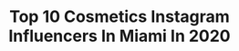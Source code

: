 ---
title: Top 10 Cosmetics Instagram Influencers In Miami In 2020
description: >-
  Find top cosmetics Instagram influencers in Miami in 2020. Most popular hashtags: #makeup #beauty #miami #photography.
platform: Instagram
profiles:
  - username: "davidbenolielphotography"
    fullname: >-
      David Benoliel
    location: "United States"
    followers: 39504
    engagement: 144
    commentsToLikes: 0.019336
    id: ck5zn9nd0o1bt0i14vcqzfp4g
    verified: false
    hashtags: "#beauty, #designer, #magazine, #photobyme"
  - username: "drjanellevega"
    fullname: >-
      Dr. Janelle Vega
    location: "United States"
    followers: 112927
    engagement: 106
    commentsToLikes: 0.059489
    id: ck5q7hbg71kd00i11f3hzpjz7
    verified: true
    hashtags: "#lipo, #socialdistancing, #medicalgradeproducts, #sculptra"
  - username: "gabi.greeneyes"
    fullname: >-
      Gаbi Andrews
    location: "United States"
    followers: 36862
    engagement: 293
    commentsToLikes: 0.017695
    id: ck5q2yusfifl20i11jqehcqu2
    verified: false
    hashtags: "#lashextensions, #happyfriday, #pinkponymiami, #atlanta"
  - username: "tygrathunderkat"
    fullname: >-
      Tygra T. Slarii
    location: "United States"
    followers: 6621
    engagement: 648
    commentsToLikes: 0.030763
    id: ck8svwanwcxwr0j78qr9bs3un
    verified: false
    hashtags: "#blue, #photoftheday, #oldpic, #everybodywantstobeacat"
  - username: "gabyteemua"
    fullname: >-
      Gabriela Trujillo
    location: "United States"
    followers: 56039
    engagement: 471
    commentsToLikes: 0.023793
    id: ck6uh08j2682f0j71ntcb87ga
    verified: false
    hashtags: "#nails, #makeupvideos, #nailinspo, #alamarmami"
  - username: "glam_by_mel"
    fullname: >-
      Mel • Pelaez
    location: "United States"
    followers: 173193
    engagement: 224
    commentsToLikes: 0.022207
    id: ck5c49tno0whz0i11y8yavjpf
    verified: false
    hashtags: "#makeup, #makeuptutorial, #beauty, #dragunbeauty"
  - username: "islobodianik"
    fullname: >-
      IVANA SLOBODIANIK (IVI)
    location: "United States"
    followers: 65888
    engagement: 537
    commentsToLikes: 0.180845
    id: ck6ti489i00ab0j719uvih9j6
    verified: false
    hashtags: "#instagram, #miamimakeupartist, #glam, #tartecosmetics"
  - username: "kandidkinks"
    fullname: >-
      Alexia
    location: "United States"
    followers: 17912
    engagement: 415
    commentsToLikes: 0.051991
    id: ck0vwcqiht3zl0i19xdbxgcmz
    verified: false
    hashtags: "#naturalhairspot, #makeupinspiration, #makeuplife, #nikeairmax95"
  - username: "pattyzrihenmakeup"
    fullname: >-
      MAKEUP ARTIST Patty Zrihen
    location: "United States"
    followers: 21026
    engagement: 165
    commentsToLikes: 0.063275
    id: ck5hfcaq7wtay0i118tfrcx8y
    verified: false
    hashtags: "#maquillajeypeinado, #romanticbride, #blondehair, #dermatologist"
  - username: "coopaloop28"
    fullname: >-
      Garrett Cooper
    location: "United States"
    followers: 10382
    engagement: 883
    commentsToLikes: 0.023959
    id: ck5c3higczc790i1191hiksvm
    verified: true
    hashtags: "#ballers, #brickelldentist, #fisherisland, #downtownmiami"
---